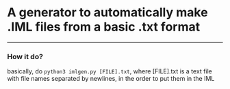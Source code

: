 # A generator to automatically make .IML files from a basic .txt format

---

### How it do?

basically, do `python3 imlgen.py [FILE].txt`, where [FILE].txt is a text file with file names separated by newlines, in the order to put them in the IML